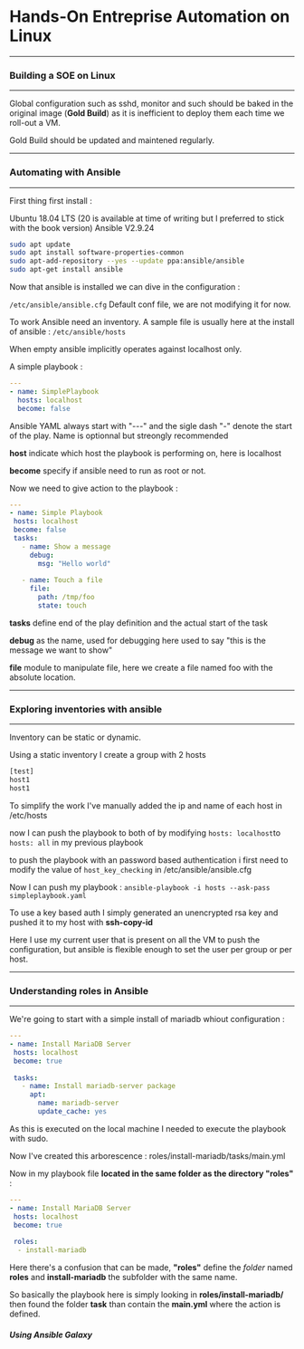 # Hands-On Entreprise Automation on Linux

---

### Building a SOE on Linux

---

Global configuration such as sshd, monitor and such should be baked in the original image (**Gold Build**) as it is inefficient to deploy them each time we roll-out a VM.

Gold Build should be updated and maintened regularly.

---

### Automating with Ansible

---

First thing first install :

Ubuntu 18.04 LTS (20 is available at time of writing but I preferred to stick with the book version)
Ansible V2.9.24
```bash
sudo apt update  
sudo apt install software-properties-common  
sudo apt-add-repository --yes --update ppa:ansible/ansible  
sudo apt-get install ansible
```

Now that ansible is installed we can dive in the configuration :

`/etc/ansible/ansible.cfg` Default conf file, we are not modifying it for now.

To work Ansible need an inventory. A sample file is usually here at the install of ansible : `/etc/ansible/hosts`

When empty ansible implicitly operates against localhost only.

A simple playbook :

```yaml
---
- name: SimplePlaybook
  hosts: localhost
  become: false
```

Ansible YAML always start with "---" and the sigle dash "-" denote the start of the play. Name is optionnal but streongly recommended

**host** indicate which host the playbook is performing on, here is localhost

**become** specify if ansible need to run as root or not.

Now we need to give action to the playbook :

```yaml
---  
- name: Simple Playbook  
 hosts: localhost  
 become: false  
 tasks:  
   - name: Show a message  
     debug:  
       msg: "Hello world"  
  
   - name: Touch a file  
     file:  
       path: /tmp/foo  
       state: touch
```

**tasks** define end of the play definition and the actual start of the task

**debug** as the name, used for debugging here used to say "this is the message we want to show"

**file** module to manipulate file, here we create a file named foo with the absolute location.

---

### Exploring inventories with ansible

---

Inventory can be static or dynamic.

Using a static inventory I create a group with 2 hosts

```bash
[test]
host1
host1
```

To simplify the work I've manually added the ip and name of each host in /etc/hosts

now I can push the playbook to both of by modifying `hosts: localhost`to `hosts: all` in my previous playbook

to push the playbook with an password based authentication i first need to modify the value of `host_key_checking` in /etc/ansible/ansible.cfg

Now I can push my playbook : `ansible-playbook -i hosts --ask-pass simpleplaybook.yaml`

To use a key based auth I simply generated an unencrypted rsa key and pushed it to my host with **ssh-copy-id**

Here I use my current user that is present on all the VM to push the configuration, but ansible is flexible enough to set the user per group or per host.

---

### Understanding roles in Ansible

---

We're going to start with a simple install of mariadb whiout configuration :

```yaml
---  
- name: Install MariaDB Server  
 hosts: localhost  
 become: true  
  
 tasks:  
   - name: Install mariadb-server package  
     apt:  
       name: mariadb-server  
       update_cache: yes
```

As this is executed on the local machine I needed to execute the playbook with sudo.

Now I've created this arborescence : roles/install-mariadb/tasks/main.yml

Now in my playbook file **located in the same folder as the directory "roles"** : 

```yaml
---  
- name: Install MariaDB Server  
 hosts: localhost  
 become: true  
  
 roles:  
  - install-mariadb
```

Here there's a confusion that can be made, **"roles"** define the *folder* named **roles** and **install-mariadb** the subfolder with the same name.

So basically the playbook here is simply looking in **roles/install-mariadb/** then found the folder **task** than contain the **main.yml** where the action is defined.


##### Using Ansible Galaxy